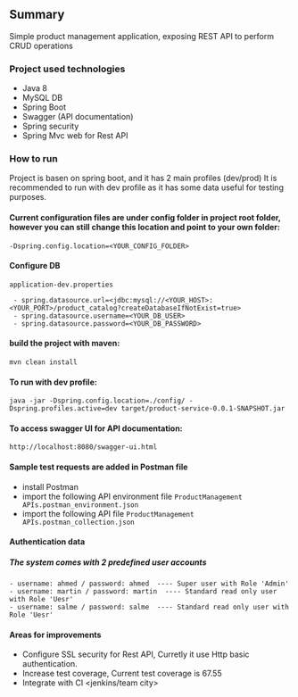 ## Summary

Simple product management application, exposing REST API to perform CRUD operations

### Project used technologies
 - Java 8
 - MySQL DB
 - Spring Boot
 - Swagger (API documentation)
 - Spring security
 - Spring Mvc web for Rest API



### How to run

Project is basen on spring boot, and it has 2 main profiles (dev/prod)
It is recommended to run with dev profile as it has some data useful for testing purposes.

#### Current configuration files are under config folder in project root folder, however you can still change this location and point to your own folder:
```
-Dspring.config.location=<YOUR_CONFIG_FOLDER>
```
#### Configure DB  
```application-dev.properties```

	 - spring.datasource.url=<jdbc:mysql://<YOUR_HOST>:<YOUR_PORT>/product_catalog?createDatabaseIfNotExist=true>
	 - spring.datasource.username=<YOUR_DB_USER> 
	 - spring.datasource.password=<YOUR_DB_PASSWORD>

#### build the project with maven:

```
mvn clean install
```

#### To run with dev profile:

```
java -jar -Dspring.config.location=./config/ -Dspring.profiles.active=dev target/product-service-0.0.1-SNAPSHOT.jar
```

#### To access swagger UI for API documentation:

```
http://localhost:8080/swagger-ui.html
```

#### Sample test requests are added in Postman file
 - install Postman 
 - import the following API environment file 	```ProductManagement APIs.postman_environment.json```
 - import the following API file	```ProductManagement APIs.postman_collection.json```

#### Authentication data
##### The system comes with 2 predefined user accounts
	- username: ahmed / password: ahmed  ---- Super user with Role 'Admin'
	- username: martin / password: martin  ---- Standard read only user with Role 'Uesr'
	- username: salme / password: salme  ---- Standard read only user with Role 'Uesr'

#### Areas for improvements
 - Configure SSL security for Rest API, Curretly it use Http basic authentication.
 - Increase test coverage, Current test coverage is 67.55
 - Integrate with CI <jenkins/team city>
 
